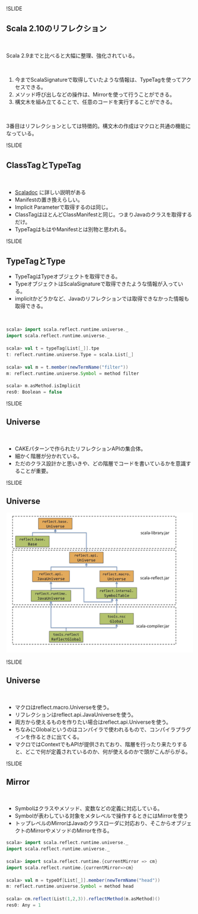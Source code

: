 !SLIDE
## Scala 2.10のリフレクション

<br/>

Scala 2.9までと比べると大幅に整理、強化されている。

<br/>

1. 今までScalaSignatureで取得していたような情報は、TypeTagを使ってアクセスできる。
2. メソッド呼び出しなどの操作は、Mirrorを使って行うことができる。
3. 構文木を組み立てることで、任意のコードを実行することができる。

<br/>

3番目はリフレクションとしては特徴的。構文木の作成はマクロと共通の機能になっている。

!SLIDE
## ClassTagとTypeTag

<br/>

- [Scaladoc](http://www.scala-lang.org/archives/downloads/distrib/files/nightly/docs/library/index.html#scala.reflect.base.TypeTags "Scala Standard Library API - scala.reflect.base.TypeTags") に詳しい説明がある
- Manifestの置き換えらしい。
- Implicit Parameterで取得するのは同じ。
- ClassTagはほとんどClassManifestと同じ。つまりJavaのクラスを取得するだけ。
- TypeTagはもはやManifestとは別物と思われる。

!SLIDE
## TypeTagとType

- TypeTagはTypeオブジェクトを取得できる。
- TypeオブジェクトはScalaSignatureで取得できたような情報が入っている。
- implicitかどうかなど、Javaのリフレクションでは取得できなかった情報も取得できる。

<br/>

```scala
scala> import scala.reflect.runtime.universe._
import scala.reflect.runtime.universe._

scala> val t = typeTag[List[_]].tpe
t: reflect.runtime.universe.Type = scala.List[_]

scala> val m = t.member(newTermName("filter"))
m: reflect.runtime.universe.Symbol = method filter

scala> m.asMethod.isImplicit
res0: Boolean = false
```

!SLIDE
## Universe

<br/>

- CAKEパターンで作られたリフレクションAPIの集合体。
- 細かく階層が分かれている。
- ただのクラス設計かと思いきや、どの階層でコードを書いているかを意識することが重要。

!SLIDE
## Universe

![Reflection universes](scala210reflection/reflection-hierarchy.jpg)

!SLIDE
## Universe

<br/>

- マクロはreflect.macro.Universeを使う。
- リフレクションはreflect.api.JavaUniverseを使う。
- 両方から使えるものを作りたい場合はreflect.api.Universeを使う。
- ちなみにGlobalというのはコンパイラで使われるもので、コンパイラプラグインを作るときに出てくる。
- マクロではContextでもAPIが提供されており、階層を行ったり来たりすると、どこで何が定義されているのか、何が使えるのかで頭がこんがらがる。

!SLIDE
## Mirror

<br/>

- Symbolはクラスやメソッド、変数などの定義に対応している。
- Symbolが表わしている対象をメタレベルで操作するときにはMirrorを使う
- トップレベルのMirrorはJavaのクラスローダに対応おり、そこからオブジェクトのMirrorやメソッドのMirrorを作る。

```scala
scala> import scala.reflect.runtime.universe._
import scala.reflect.runtime.universe._

scala> import scala.reflect.runtime.{currentMirror => cm}
import scala.reflect.runtime.{currentMirror=>cm}

scala> val m = typeOf[List[_]].member(newTermName("head"))
m: reflect.runtime.universe.Symbol = method head

scala> cm.reflect(List(1,2,3)).reflectMethod(m.asMethod)()
res0: Any = 1
```
